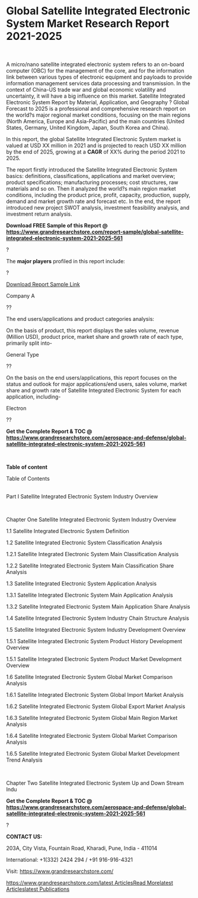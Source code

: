 <h1>Global Satellite Integrated Electronic System Market Research Report 2021-2025</h1><br/><p>A micro/nano satellite integrated electronic system refers to an on-board computer (OBC) for the management of the core, and for the information link between various types of electronic equipment and payloads to provide information management services data processing and transmission. In the context of China-US trade war and global economic volatility and uncertainty, it will have a big influence on this market. Satellite Integrated Electronic System Report by Material, Application, and Geography ? Global Forecast to 2025 is a professional and comprehensive research report on the world?s major regional market conditions, focusing on the main regions (North America, Europe and Asia-Pacific) and the main countries (United States, Germany, United Kingdom, Japan, South Korea and China).</p>
 
 
 
 <p>In this report, the global Satellite Integrated Electronic System market is valued at USD XX million in 2021 and is projected to reach USD XX million by the end of 2025, growing at a <strong>CAGR</strong> of XX% during the period 2021 to 2025.</p>
 
 
 
 <p>The report firstly introduced the Satellite Integrated Electronic System basics: definitions, classifications, applications and market overview; product specifications; manufacturing processes; cost structures, raw materials and so on. Then it analyzed the world?s main region market conditions, including the product price, profit, capacity, production, supply, demand and market growth rate and forecast etc. In the end, the report introduced new project SWOT analysis, investment feasibility analysis, and investment return analysis.</p>
 
 
 
 <div><b>Download FREE Sample of this Report @ <a href="https://www.grandresearchstore.com/report-sample/global-satellite-integrated-electronic-system-2021-2025-561">https://www.grandresearchstore.com/report-sample/global-satellite-integrated-electronic-system-2021-2025-561</a></b></div>
 
 
 
 <p>? </p>
 
 
 
 <p>The <strong>major players</strong> profiled in this report include:</p>
 
 
 
 <p>? </p>
 
 
 
 <p><a href="https://www.grandresearchstore.com/mr-admin/report-sample/global-satellite-integrated-electronic-system-2021-2025-561">Download Report Sample Link</a></p>
 
 
 
 <p>Company A</p>
 
 
 
 <p>??</p>
 
 
 
 <p>The end users/applications and product categories analysis:</p>
 
 
 
 <p>On the basis of product, this report displays the sales volume, revenue (Million USD), product price, market share and growth rate of each type, primarily split into-</p>
 
 
 
 <p>General Type</p>
 
 
 
 <p>??</p>
 
 
 
 <p>On the basis on the end users/applications, this report focuses on the status and outlook for major applications/end users, sales volume, market share and growth rate of Satellite Integrated Electronic System for each application, including-</p>
 
 
 
 <p>Electron</p>
 
 
 
 <p>??</p>
 
 
 
 <div><b>Get the Complete Report & TOC @ <a href="https://www.grandresearchstore.com/aerospace-and-defense/global-satellite-integrated-electronic-system-2021-2025-561">https://www.grandresearchstore.com/aerospace-and-defense/global-satellite-integrated-electronic-system-2021-2025-561</a></b></div>
 
 
 
 <p><br />
 
 <b>Table of content</b></p>
 
 
 
 <p>Table of Contents<br />
 
 <br />
 
 Part I Satellite Integrated Electronic System Industry Overview<br />
 
 <br />
 
 Chapter One Satellite Integrated Electronic System Industry Overview<br />
 
 1.1 Satellite Integrated Electronic System Definition<br />
 
 1.2 Satellite Integrated Electronic System Classification Analysis<br />
 
 1.2.1 Satellite Integrated Electronic System Main Classification Analysis<br />
 
 1.2.2 Satellite Integrated Electronic System Main Classification Share Analysis<br />
 
 1.3 Satellite Integrated Electronic System Application Analysis<br />
 
 1.3.1 Satellite Integrated Electronic System Main Application Analysis<br />
 
 1.3.2 Satellite Integrated Electronic System Main Application Share Analysis<br />
 
 1.4 Satellite Integrated Electronic System Industry Chain Structure Analysis<br />
 
 1.5 Satellite Integrated Electronic System Industry Development Overview<br />
 
 1.5.1 Satellite Integrated Electronic System Product History Development Overview<br />
 
 1.5.1 Satellite Integrated Electronic System Product Market Development Overview<br />
 
 1.6 Satellite Integrated Electronic System Global Market Comparison Analysis<br />
 
 1.6.1 Satellite Integrated Electronic System Global Import Market Analysis<br />
 
 1.6.2 Satellite Integrated Electronic System Global Export Market Analysis<br />
 
 1.6.3 Satellite Integrated Electronic System Global Main Region Market Analysis<br />
 
 1.6.4 Satellite Integrated Electronic System Global Market Comparison Analysis<br />
 
 1.6.5 Satellite Integrated Electronic System Global Market Development Trend Analysis<br />
 
 <br />
 
 Chapter Two Satellite Integrated Electronic System Up and Down Stream Indu</p>
 
 
 
 <div><b>Get the Complete Report & TOC @ <a href="https://www.grandresearchstore.com/aerospace-and-defense/global-satellite-integrated-electronic-system-2021-2025-561">https://www.grandresearchstore.com/aerospace-and-defense/global-satellite-integrated-electronic-system-2021-2025-561</a></b></div>
 
 
 
 <p>? </p>
 
 
 
 <p><b>CONTACT US:</b><br />
 
 203A, City Vista, Fountain Road, Kharadi, Pune, India - 411014<br />
 
 International: +1(332) 2424 294 / +91 916-916-4321<br />
 
 Visit: <a href="https://www.grandresearchstore.com/">https://www.grandresearchstore.com/</a><br />
 
 <a href="https://gyeongbokgung.com">https://www.grandresearchstore.com/</a><a href="https://hallyeomaritime.com">latest Articles</a><a href="https://jingwansa.com">Read More</a><a href="https://nguoiviet.jp/">latest Articles</a><a href="https://www.intelmarketresearch.com/">latest Publications</a></p>
